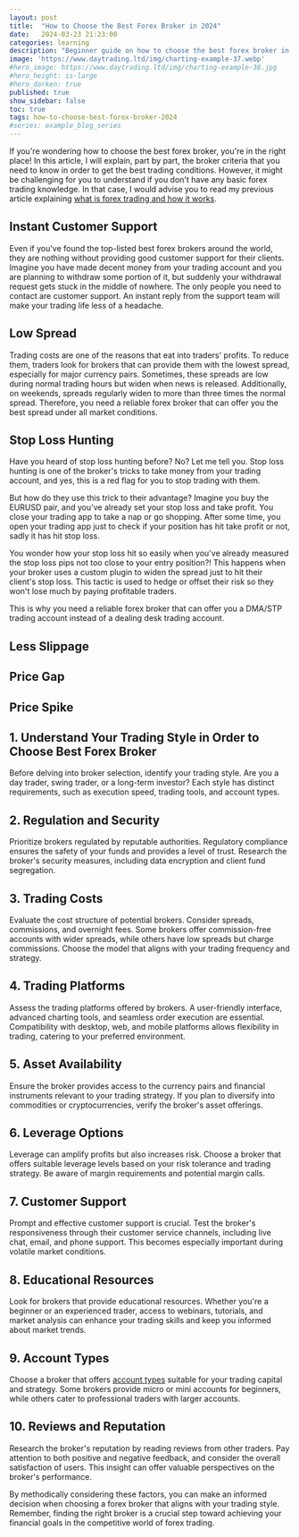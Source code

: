 ```yaml
---
layout: post
title:  "How to Choose the Best Forex Broker in 2024"
date:   2024-03-23 21:23:00
categories: learning
description: "Beginner guide on how to choose the best forex broker in 2024 with our guide. Spread comparison, lowest commission and no deposit bonus"
image: 'https://www.daytrading.ltd/img/charting-example-37.webp'
#hero_image: https://www.daytrading.ltd/img/charting-example-38.jpg
#hero_height: is-large
#hero_darken: true
published: true
show_sidebar: false
toc: true
tags: how-to-choose-best-forex-broker-2024
#series: example_blog_series
---
```


If you're wondering how to choose the best forex broker, you're in the right place! In this article, I will explain, part by part, the broker criteria that you need to know in order to get the best trading conditions. However, it might be challenging for you to understand if you don't have any basic forex trading knowledge. In that case, I would advise you to read my previous article explaining <a href="https://www.daytrading.ltd/learning/what-is-forex-trading">what is forex trading and how it works</a>.

## Instant Customer Support
Even if you've found the top-listed best forex brokers around the world, they are nothing without providing good customer support for their clients. Imagine you have made decent money from your trading account and you are planning to withdraw some portion of it, but suddenly your withdrawal request gets stuck in the middle of nowhere. The only people you need to contact are customer support. An instant reply from the support team will make your trading life less of a headache.

## Low Spread
Trading costs are one of the reasons that eat into traders' profits. To reduce them, traders look for brokers that can provide them with the lowest spread, especially for major currency pairs. Sometimes, these spreads are low during normal trading hours but widen when news is released. Additionally, on weekends, spreads regularly widen to more than three times the normal spread. Therefore, you need a reliable forex broker that can offer you the best spread under all market conditions.

## Stop Loss Hunting
Have you heard of stop loss hunting before? No? Let me tell you. Stop loss hunting is one of the broker's tricks to take money from your trading account, and yes, this is a red flag for you to stop trading with them.

But how do they use this trick to their advantage? Imagine you buy the EURUSD pair, and you've already set your stop loss and take profit. You close your trading app to take a nap or go shopping. After some time, you open your trading app just to check if your position has hit take profit or not, sadly it has hit stop loss.

You wonder how your stop loss hit so easily when you've already measured the stop loss pips not too close to your entry position?! This happens when your broker uses a custom plugin to widen the spread just to hit their client's stop loss. This tactic is used to hedge or offset their risk so they won't lose much by paying profitable traders.

This is why you need a reliable forex broker that can offer you a DMA/STP trading account instead of a dealing desk trading account.

## Less Slippage
## Price Gap
## Price Spike

## 1. Understand Your Trading Style in Order to Choose Best Forex Broker
<p>Before delving into broker selection, identify your trading style. Are you a day trader, swing trader, or a long-term investor? Each style has distinct requirements, such as execution speed, trading tools, and account types.</p>

## 2. Regulation and Security
<p>Prioritize brokers regulated by reputable authorities. Regulatory compliance ensures the safety of your funds and provides a level of trust. Research the broker's security measures, including data encryption and client fund segregation.</p>

## 3. Trading Costs
<p>Evaluate the cost structure of potential brokers. Consider spreads, commissions, and overnight fees. Some brokers offer commission-free accounts with wider spreads, while others have low spreads but charge commissions. Choose the model that aligns with your trading frequency and strategy.</p>

## 4. Trading Platforms
<p>Assess the trading platforms offered by brokers. A user-friendly interface, advanced charting tools, and seamless order execution are essential. Compatibility with desktop, web, and mobile platforms allows flexibility in trading, catering to your preferred environment.</p>

## 5. Asset Availability
<p>Ensure the broker provides access to the currency pairs and financial instruments relevant to your trading strategy. If you plan to diversify into commodities or cryptocurrencies, verify the broker's asset offerings.</p>

## 6. Leverage Options
<p>Leverage can amplify profits but also increases risk. Choose a broker that offers suitable leverage levels based on your risk tolerance and trading strategy. Be aware of margin requirements and potential margin calls.</p>

## 7. Customer Support
<p>Prompt and effective customer support is crucial. Test the broker's responsiveness through their customer service channels, including live chat, email, and phone support. This becomes especially important during volatile market conditions.</p>

## 8. Educational Resources
<p>Look for brokers that provide educational resources. Whether you're a beginner or an experienced trader, access to webinars, tutorials, and market analysis can enhance your trading skills and keep you informed about market trends.</p>

## 9. Account Types
<p>Choose a broker that offers <a href="https://www.icmarkets.com/global/en/trading-accounts/overview/?camp=7746" rel="nofollow">account types</a> suitable for your trading capital and strategy. Some brokers provide micro or mini accounts for beginners, while others cater to professional traders with larger accounts.</p>

## 10. Reviews and Reputation
<p>Research the broker's reputation by reading reviews from other traders. Pay attention to both positive and negative feedback, and consider the overall satisfaction of users. This insight can offer valuable perspectives on the broker's performance.</p>

<p>By methodically considering these factors, you can make an informed decision when choosing a forex broker that aligns with your trading style. Remember, finding the right broker is a crucial step toward achieving your financial goals in the competitive world of forex trading.</p>

<script type="application/ld+json">
{
  "@context": "https://schema.org",
  "@type": "FAQPage",
  "mainEntity": [
    {
      "@type": "Question",
      "name": "1. How do I identify my trading style?",
      "acceptedAnswer": {
        "@type": "Answer",
        "text": "Identify your trading style by considering whether you are a day trader, swing trader, or a long-term investor. Each style has specific requirements such as execution speed, trading tools, and account types."
      }
    },
    {
      "@type": "Question",
      "name": "2. Why is regulatory compliance important in choosing a forex broker?",
      "acceptedAnswer": {
        "@type": "Answer",
        "text": "Regulatory compliance is crucial for the safety of your funds and establishing trust. Choose brokers regulated by reputable authorities to ensure the security of your investments."
      }
    },
    {
      "@type": "Question",
      "name": "3. How can I evaluate the trading costs of potential brokers?",
      "acceptedAnswer": {
        "@type": "Answer",
        "text": "Evaluate trading costs by considering spreads, commissions, and overnight fees. Choose a cost structure that aligns with your trading frequency and strategy."
      }
    },
    {
      "@type": "Question",
      "name": "4. What features should I look for in trading platforms?",
      "acceptedAnswer": {
        "@type": "Answer",
        "text": "Look for trading platforms with a user-friendly interface, advanced charting tools, and seamless order execution. Compatibility with desktop, web, and mobile platforms offers flexibility in trading environments."
      }
    },
    {
      "@type": "Question",
      "name": "5. Why is asset availability important in forex trading?",
      "acceptedAnswer": {
        "@type": "Answer",
        "text": "Asset availability is crucial to ensure the broker provides access to currency pairs and financial instruments relevant to your trading strategy. Verify if the broker offers commodities or cryptocurrencies if you plan to diversify."
      }
    },
    {
      "@type": "Question",
      "name": "6. What considerations should I keep in mind regarding leverage?",
      "acceptedAnswer": {
        "@type": "Answer",
        "text": "Choose a broker offering suitable leverage levels based on your risk tolerance and trading strategy. Be aware of margin requirements and potential margin calls, as leverage can amplify profits but also increases risk."
      }
    },
    {
      "@type": "Question",
      "name": "7. How important is customer support in forex trading?",
      "acceptedAnswer": {
        "@type": "Answer",
        "text": "Prompt and effective customer support is crucial, especially during volatile market conditions. Test the broker's responsiveness through live chat, email, and phone support channels."
      }
    },
    {
      "@type": "Question",
      "name": "8. Why should brokers providing educational resources be preferred?",
      "acceptedAnswer": {
        "@type": "Answer",
        "text": "Brokers offering educational resources such as webinars, tutorials, and market analysis can enhance your trading skills and keep you informed about market trends. This is valuable for both beginners and experienced traders."
      }
    },
    {
      "@type": "Question",
      "name": "9. How do I choose the right account type for my trading capital?",
      "acceptedAnswer": {
        "@type": "Answer",
        "text": "Choose a broker that offers account types suitable for your trading capital and strategy. Some brokers provide micro or mini accounts for beginners, while others cater to professional traders with larger accounts."
      }
    },
    {
      "@type": "Question",
      "name": "10. Why is researching a broker's reputation important?",
      "acceptedAnswer": {
        "@type": "Answer",
        "text": "Research a broker's reputation by reading reviews from other traders. Pay attention to both positive and negative feedback to gain insights into the broker's overall performance. This helps you make an informed decision based on real user experiences."
      }
    }
  ]
}

</script>
